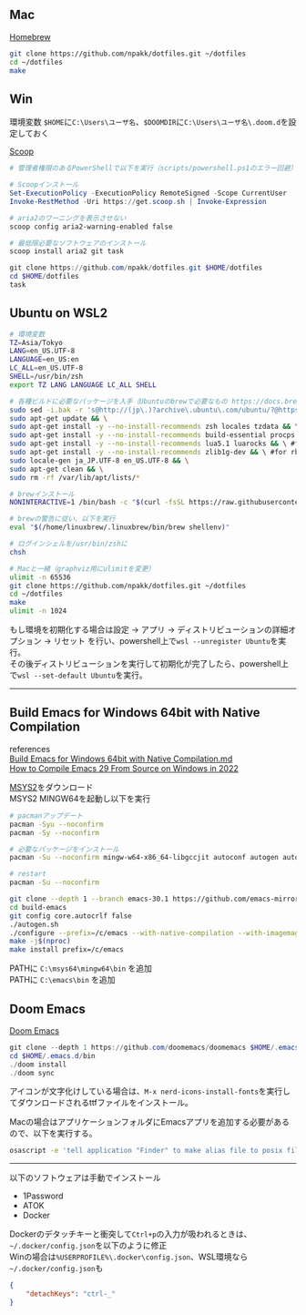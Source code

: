 ## Mac
[Homebrew](https://brew.sh)
```sh
git clone https://github.com/npakk/dotfiles.git ~/dotfiles
cd ~/dotfiles
make
```

## Win
環境変数 `$HOME`に`C:\Users\ユーザ名`、`$DOOMDIR`に`C:\Users\ユーザ名\.doom.d`を設定しておく

[Scoop](https://scoop.sh/)
```ps1
# 管理者権限のあるPowerShellで以下を実行（scripts/powershell.ps1のエラー回避）

# Scoopインストール
Set-ExecutionPolicy -ExecutionPolicy RemoteSigned -Scope CurrentUser
Invoke-RestMethod -Uri https://get.scoop.sh | Invoke-Expression

# aria2のワーニングを表示させない
scoop config aria2-warning-enabled false

# 最低限必要なソフトウェアのインストール
scoop install aria2 git task

git clone https://github.com/npakk/dotfiles.git $HOME/dotfiles
cd $HOME/dotfiles
task
```

## Ubuntu on WSL2
```sh
# 環境変数
TZ=Asia/Tokyo
LANG=en_US.UTF-8
LANGUAGE=en_US:en
LC_ALL=en_US.UTF-8
SHELL=/usr/bin/zsh
export TZ LANG LANGUAGE LC_ALL SHELL

# 各種ビルドに必要なパッケージを入手（Ubuntuのbrewで必要なもの https://docs.brew.sh/Homebrew-on-Linux#requirements）
sudo sed -i.bak -r 's@http://(jp\.)?archive\.ubuntu\.com/ubuntu/?@https://ftp.udx.icscoe.jp/Linux/ubuntu/@g' /etc/apt/sources.list && \
sudo apt-get update && \
sudo apt-get install -y --no-install-recommends zsh locales tzdata && \
sudo apt-get install -y --no-install-recommends build-essential procps curl file git && \ #for Homebrew
sudo apt-get install -y --no-install-recommends lua5.1 luarocks && \ #for Neovim
sudo apt-get install -y --no-install-recommends zlib1g-dev && \ #for rbenv
sudo locale-gen ja_JP.UTF-8 en_US.UTF-8 && \
sudo apt-get clean && \
sudo rm -rf /var/lib/apt/lists/*

# brewインストール
NONINTERACTIVE=1 /bin/bash -c "$(curl -fsSL https://raw.githubusercontent.com/Homebrew/install/HEAD/install.sh)"

# brewの警告に従い、以下を実行
eval "$(/home/linuxbrew/.linuxbrew/bin/brew shellenv)"

# ログインシェルを/usr/bin/zshに
chsh

# Macと一緒（graphviz用にulimitを変更）
ulimit -n 65536
git clone https://github.com/npakk/dotfiles.git ~/dotfiles
cd ~/dotfiles
make
ulimit -n 1024
```
もし環境を初期化する場合は設定 → アプリ → ディストリビューションの詳細オプション → リセット を行い、powershell上で`wsl --unregister Ubuntu`を実行。  
その後ディストリビューションを実行して初期化が完了したら、powershell上で`wsl --set-default Ubuntu`を実行。 

---
## Build Emacs for Windows 64bit with Native Compilation
references  
[Build Emacs for Windows 64bit with Native Compilation.md](https://gist.github.com/nauhygon/f3b44f51b34e89bc54f8)  
[How to Compile Emacs 29 From Source on Windows in 2022](https://readingworldmagazine.com/emacs/2022-02-24-compiling-emacs-29-from-source-on-windows/)  

[MSYS2](https://www.msys2.org)をダウンロード  
MSYS2 MINGW64を起動し以下を実行  
```sh
# pacmanアップデート
pacman -Syu --noconfirm
pacman -Sy --noconfirm

# 必要なパッケージをインストール
pacman -Su --noconfirm mingw-w64-x86_64-libgccjit autoconf autogen automake automake-wrapper make git pkgconf texinfo mingw-w64-x86_64-gnutls mingw-w64-x86_64-imagemagick

# restart
pacman -Su --noconfirm

git clone --depth 1 --branch emacs-30.1 https://github.com/emacs-mirror/emacs.git build-emacs
cd build-emacs
git config core.autocrlf false
./autogen.sh
./configure --prefix=/c/emacs --with-native-compilation --with-imagemagick --without-dbus --without-pop
make -j$(nproc)
make install prefix=/c/emacs
```
PATHに `C:\msys64\mingw64\bin` を追加  
PATHに `C:\emacs\bin` を追加

## Doom Emacs
[Doom Emacs](https://github.com/doomemacs/doomemacs/blob/master/docs/getting_started.org)
```ps1
git clone --depth 1 https://github.com/doomemacs/doomemacs $HOME/.emacs.d
cd $HOME/.emacs.d/bin
./doom install
./doom sync
```
アイコンが文字化けしている場合は、`M-x nerd-icons-install-fonts`を実行してダウンロードされるttfファイルをインストール。  
  
Macの場合はアプリケーションフォルダにEmacsアプリを追加する必要があるので、以下を実行する。
```sh
osascript -e 'tell application "Finder" to make alias file to posix file "/opt/homebrew/opt/emacs-plus@29/Emacs.app" at posix file "/Applications" with properties {name:"Emacs.app"}'
```

---
以下のソフトウェアは手動でインストール
- 1Password
- ATOK
- Docker

Dockerのデタッチキーと衝突して`Ctrl+p`の入力が吸われるときは、`~/.docker/config.json`を以下のように修正  
Winの場合は`%USERPROFILE%\.docker\config.json`、WSL環境なら`~/.docker/config.json`も
```json
{
    "detachKeys": "ctrl-_"
}
```

